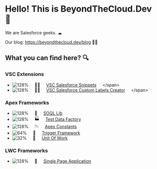 # Hello! This is BeyondTheCloud.Dev 👋

We are Salesforce geeks. ☁︎

Our blog: https://beyondthecloud.dev/blog 🧑‍💻

## What you can find here? 🔍

### VSC Extensions
- <span style="display: flex; align-items: center; gap: 20px;">![128%](https://progress-bar.dev/128) 🧑‍💻 [VSC Salesforce Snippets]([https://github.com/beyond-the-cloud-dev/vsc-salesforce-code-snippets](https://marketplace.visualstudio.com/items?itemName=BeyondTheCloud.salesforce-snippets-beyondthecloud))</span>
- <span style="display: flex; align-items: center; gap: 20px;">![128%](https://progress-bar.dev/128) 🧑‍💻 [VSC Salesforce Custom Labels Creator]([https://github.com/beyond-the-cloud-dev/vsc-salesforce-code-snippets](https://marketplace.visualstudio.com/items?itemName=BeyondTheCloud.salesforce-custom-labels-beyondthecloud))</span> 


### Apex Frameworks

- <span style="display: flex; align-items: center; gap: 20px;">![128%](https://progress-bar.dev/128) 📀 [SOQL Lib](https://github.com/beyond-the-cloud-dev/query-selector)</span>
- <span style="display: flex; align-items: center; gap: 20px;">![128%](https://progress-bar.dev/128) 🏭 [Test Data Factory](https://github.com/beyond-the-cloud-dev/apex-test-data-factory)</span>
- <span style="display: flex; align-items: center; gap: 20px;">![128%](https://progress-bar.dev/128) 📉 [Apex Constants](https://github.com/beyond-the-cloud-dev/apex-consts)</span>
- <span style="display: flex; align-items: center; gap: 20px;">![64%](https://progress-bar.dev/64) 🔫 [Trigger Framework](https://github.com/beyond-the-cloud-dev/trigger-framework)</span>
- <span style="display: flex; align-items: center; gap: 20px;">![32%](https://progress-bar.dev/32) 💼 [Unit Of Work](https://github.com/beyond-the-cloud-dev/unit-of-work)</span>

### LWC Frameworks
- <span style="display: flex; align-items: center; gap: 20px;">![128%](https://progress-bar.dev/128) 💆 [Single Page Application](https://github.com/beyond-the-cloud-dev/lwc-spa)</span>

